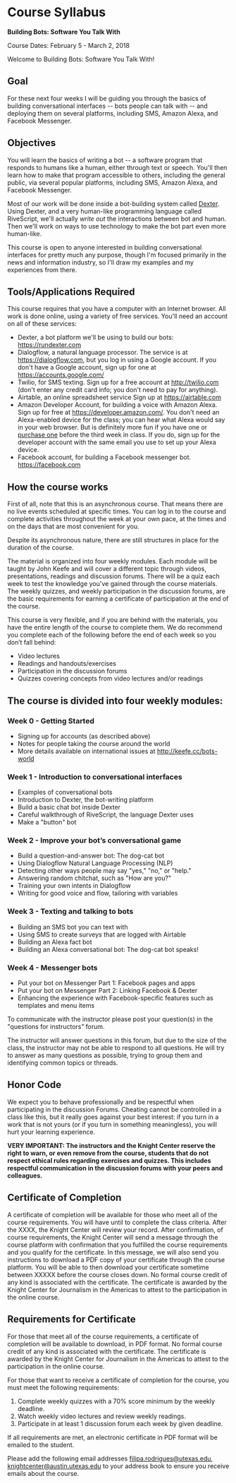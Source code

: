 # Course Syllabus

**Building Bots: Software You Talk With**

Course Dates: February 5 - March 2, 2018

Welcome to Building Bots: Software You Talk With!

## Goal

For these next four weeks I will be guiding you through the basics of building conversational interfaces -- bots people can talk with -- and deploying them on several platforms, including SMS, Amazon Alexa, and Facebook Messenger.

## Objectives

You will learn the basics of writing a bot -- a software program that responds to humans like a human, either through text or speech. You'll then learn how to make that program accessible to others, including the general public, via several popular platforms, including SMS, Amazon Alexa, and Facebook Messenger.

Most of our work will be done inside a bot-building system called [Dexter](https://rundexter.com). Using Dexter, and a very human-like programming language called RiveScript, we'll actually _write out_ the interactions between bot and human. Then we'll work on ways to use technology to make the bot part even more human-like.

This course is open to anyone interested in building conversational interfaces for pretty much any purpose, though I'm focused primarily in the news and information industry, so I'll draw my examples and my experiences from there.

## Tools/Applications Required

This course requires that you have a computer with an Internet browser. All work is done online, using a variety of free services. You'll need an account on all of these services:

- Dexter, a bot platform we'll be using to build our bots: https://rundexter.com
- Dialogflow, a natural language processor. The service is at https://dialogflow.com, but you log in using a Google account. If you don't have a Google account, sign up for one at https://accounts.google.com/
- Twilio, for SMS texting. Sign up for a free account at http://twilio.com (don't enter any credit card info; you don't need to pay for anything).
- Airtable, an online spreadsheet service Sign up at https://airtable.com
- Amazon Developer Account, for building a voice with Amazon Alexa. Sign up for free at https://developer.amazon.com/. You don't need an Alexa-enabled device for the class; you can hear what Alexa would say in your web browser. But is definitely more fun if you have one or [purchase one](http://amzn.to/2CO2fSu) before the third week in class. If you do, sign up for the developer account with the same email you use to set up your Alexa device.
- Facebook account, for building a Facebook messenger bot. https://facebook.com

## How the course works

First of all, note that this is an asynchronous course. That means there are no live events scheduled at specific times. You can log in to the course and complete activities throughout the week at your own pace, at the times and on the days that are most convenient for you.

Despite its asynchronous nature, there are still structures in place for the duration of the course.

The material is organized into four weekly modules. Each module will be taught by John Keefe and will cover a different topic through videos, presentations, readings and discussion forums. There will be a quiz each week to test the knowledge you've gained through the course materials. The weekly quizzes, and weekly participation in the discussion forums, are the basic requirements for earning a certificate of participation at the end of the course.

This course is very flexible, and if you are behind with the materials, you have the entire length of the course to complete them. We do recommend you complete each of the following before the end of each week so you don’t fall behind:

* Video lectures
* Readings and handouts/exercises
* Participation in the discussion forums
* Quizzes covering concepts from video lectures and/or readings
 
## The course is divided into four weekly modules: 

### Week 0 - Getting Started

* Signing up for accounts (as described above)
* Notes for people taking the course around the world
* More details available on international issues at http://keefe.cc/bots-world

### Week 1 - Introduction to conversational interfaces

* Examples of conversational bots
* Introduction to Dexter, the bot-writing platform
* Build a basic chat bot inside Dexter
* Careful walkthrough of RiveScript, the language Dexter uses
* Make a "button" bot

### Week 2 - Improve your bot’s conversational game 

* Build a question-and-answer bot: The dog-cat bot
* Using Dialogflow Natural Language Processing (NLP)
* Detecting other ways people may say "yes," "no," or "help."
* Answering random chitchat, such as "How are you?"
* Training your own intents in Dialogflow
* Writing for good voice and flow, tailoring with variables

### Week 3 - Texting and talking to bots

* Building an SMS bot you can text with
* Using SMS to create surveys that are logged with Airtable
* Building an Alexa fact bot
* Building an Alexa conversational bot: The dog-cat bot speaks!

### Week 4 - Messenger bots

* Put your bot on Messenger Part 1: Facebook pages and apps
* Put your bot on Messenger Part 2: Linking Facebook & Dexter
* Enhancing the experience with Facebook-specific features such as templates and menu items

To communicate with the instructor please post your question(s) in the "questions for instructors” forum.

The instructor will answer questions in this forum, but due to the size of the class, the instructor may not be able to respond to all questions. He will try to answer as many questions as possible, trying to group them and identifying common topics or threads.

## Honor Code

We expect you to behave professionally and be respectful when participating in the discussion Forums. Cheating cannot be controlled in a class like this, but it really goes against your best interest: if you turn in a work that is not yours (or if you turn in something meaningless), you will hurt your learning experience.

**VERY IMPORTANT: The instructors and the Knight Center reserve the right to warn, or even remove from the course, students that do not respect ethical rules regarding exercises and quizzes. This includes respectful communication in the discussion forums with your peers and colleagues.**
 
## Certificate of Completion

A certificate of completion will be available for those who meet all of the course requirements. You will have until to complete the class criteria. After the XXXX, the Knight Center will review your record. After confirmation, of course requirements, the Knight Center will send a message through the course platform with confirmation that you fulfilled the course requirements and you qualify for the certificate. In this message, we will also send you instructions to download a PDF copy of your certificate through the course platform. You will be able to then download your certificate sometime between XXXXX before the course closes down. No formal course credit of any kind is associated with the certificate. The certificate is awarded by the Knight Center for Journalism in the Americas to attest to the participation in the online course.

## Requirements for Certificate

For those that meet all of the course requirements, a certificate of completion will be available to download, in PDF format. No formal course credit of any kind is associated with the certificate. The certificate is awarded by the Knight Center for Journalism in the Americas to attest to the participation in the online course.

For those that want to receive a certificate of completion for the course, you must meet the following requirements:

1. Complete weekly quizzes with a 70% score minimum by the weekly deadline.
2. Watch weekly video lectures and review weekly readings.
3. Participate in at least 1 discussion forum each week by given deadline.

If all requirements are met, an electronic certificate in PDF format will be emailed to the student.

Please add the following email addresses filipa.rodrigues@utexas.edu, knightcenter@austin.utexas.edu to your address book to ensure you receive emails about the course.
